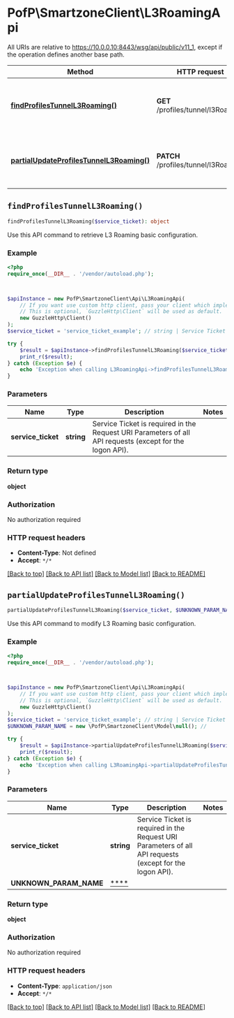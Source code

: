 # PofP\SmartzoneClient\L3RoamingApi

All URIs are relative to https://10.0.0.10:8443/wsg/api/public/v11_1, except if the operation defines another base path.

| Method | HTTP request | Description |
| ------------- | ------------- | ------------- |
| [**findProfilesTunnelL3Roaming()**](L3RoamingApi.md#findProfilesTunnelL3Roaming) | **GET** /profiles/tunnel/l3Roaming | Use this API command to retrieve L3 Roaming basic configuration. |
| [**partialUpdateProfilesTunnelL3Roaming()**](L3RoamingApi.md#partialUpdateProfilesTunnelL3Roaming) | **PATCH** /profiles/tunnel/l3Roaming | Use this API command to modify L3 Roaming basic configuration. |


## `findProfilesTunnelL3Roaming()`

```php
findProfilesTunnelL3Roaming($service_ticket): object
```

Use this API command to retrieve L3 Roaming basic configuration.

### Example

```php
<?php
require_once(__DIR__ . '/vendor/autoload.php');



$apiInstance = new PofP\SmartzoneClient\Api\L3RoamingApi(
    // If you want use custom http client, pass your client which implements `GuzzleHttp\ClientInterface`.
    // This is optional, `GuzzleHttp\Client` will be used as default.
    new GuzzleHttp\Client()
);
$service_ticket = 'service_ticket_example'; // string | Service Ticket is required in the Request URI Parameters of all API requests (except for the logon API).

try {
    $result = $apiInstance->findProfilesTunnelL3Roaming($service_ticket);
    print_r($result);
} catch (Exception $e) {
    echo 'Exception when calling L3RoamingApi->findProfilesTunnelL3Roaming: ', $e->getMessage(), PHP_EOL;
}
```

### Parameters

| Name | Type | Description  | Notes |
| ------------- | ------------- | ------------- | ------------- |
| **service_ticket** | **string**| Service Ticket is required in the Request URI Parameters of all API requests (except for the logon API). | |

### Return type

**object**

### Authorization

No authorization required

### HTTP request headers

- **Content-Type**: Not defined
- **Accept**: `*/*`

[[Back to top]](#) [[Back to API list]](../../README.md#endpoints)
[[Back to Model list]](../../README.md#models)
[[Back to README]](../../README.md)

## `partialUpdateProfilesTunnelL3Roaming()`

```php
partialUpdateProfilesTunnelL3Roaming($service_ticket, $UNKNOWN_PARAM_NAME): object
```

Use this API command to modify L3 Roaming basic configuration.

### Example

```php
<?php
require_once(__DIR__ . '/vendor/autoload.php');



$apiInstance = new PofP\SmartzoneClient\Api\L3RoamingApi(
    // If you want use custom http client, pass your client which implements `GuzzleHttp\ClientInterface`.
    // This is optional, `GuzzleHttp\Client` will be used as default.
    new GuzzleHttp\Client()
);
$service_ticket = 'service_ticket_example'; // string | Service Ticket is required in the Request URI Parameters of all API requests (except for the logon API).
$UNKNOWN_PARAM_NAME = new \PofP\SmartzoneClient\Model\null(); // 

try {
    $result = $apiInstance->partialUpdateProfilesTunnelL3Roaming($service_ticket, $UNKNOWN_PARAM_NAME);
    print_r($result);
} catch (Exception $e) {
    echo 'Exception when calling L3RoamingApi->partialUpdateProfilesTunnelL3Roaming: ', $e->getMessage(), PHP_EOL;
}
```

### Parameters

| Name | Type | Description  | Notes |
| ------------- | ------------- | ------------- | ------------- |
| **service_ticket** | **string**| Service Ticket is required in the Request URI Parameters of all API requests (except for the logon API). | |
| **UNKNOWN_PARAM_NAME** | [****](../Model/.md)|  | |

### Return type

**object**

### Authorization

No authorization required

### HTTP request headers

- **Content-Type**: `application/json`
- **Accept**: `*/*`

[[Back to top]](#) [[Back to API list]](../../README.md#endpoints)
[[Back to Model list]](../../README.md#models)
[[Back to README]](../../README.md)
